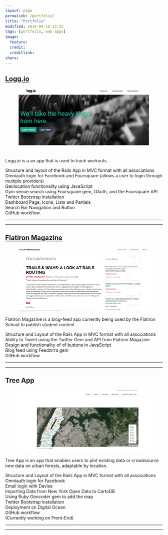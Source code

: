 ```yaml
---
layout: page
permalink: /portfolio/
title: "Portfolio"
modified: 2014-04-18 13:32
tags: [portfolio, web apps]
image:
  feature: 
  credit: 
  creditlink: 
share: 
---
```




## [Logg.io](http://hidden-ocean-5140.herokuapp.com/)

<figure class="full">
<img src="/images/logg-io-screenshot.png">
<figcaption>
</figcaption>
</figure>  

Logg.io is a an app that is used to track workouts. 

Structure and layout of the Rails App in MVC format with all associations   
Omniauth login for Facebook and Foursquare (allows a user to login through multiple providers)   
Geolocation functionality using JavaScript  
Gym venue search using Foursquare gem, OAuth, and the Foursquare API  
Twitter Bootstrap installation  
Dashboard Page, Icons, Lists and Partials  
Search Bar Navigation and Button  
GitHub workflow.  

---
---



## [Flatiron Magazine](http://magazine.flatironschool.com/)

<figure class="full">
<img src="/images/flatiron-mag-screenshot.png">
<figcaption>
</figcaption>
</figure>

Flatiron Magazine is a blog-feed app currently being used by the Flatiron School to publish student content.

Structure and Layout of the Rails App in MVC format with all associations  
Ability to Tweet using the Twitter Gem and API from Flatiron Magazine  
Design and functionality of of buttons in JavaScript  
Blog feed using Feedzirra gem  
GitHub workflow  

---
---

  

## Tree App

<figure class="full">
	<img src="/images/tree-io-screenshot.png">
	<figcaption>
 </figcaption>
</figure>

Tree App is an app that enables users to plot existing data or crowdsource new data on urban forests, adaptable by location. 

Structure and Layout of the Rails App in MVC format with all associations  
Omniauth login for Facebook  
Email login with Devise  
Importing Data from New York Open Data to CartoDB  
Using Ruby Geocoder gem to add the map  
Twitter Bootstrap installation  
Deployment on Digital Ocean  
GitHub workflow  
(Currently working on Front-End)  


---
---
